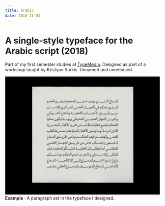 ```yaml
---
title: Arabic
date: 2018-11-01
---
```

# A single-style typeface for the Arabic script (2018)

Part of my first semester studies at [TypeMedia](https://typemedia.org). Designed as part of a workshop taught by Kristyan Sarkis. Unnamed and unreleased.

![Arabic type example](/media/arabic-paragraph.jpg)
__Example__ · A paragraph set in the typeface I designed.